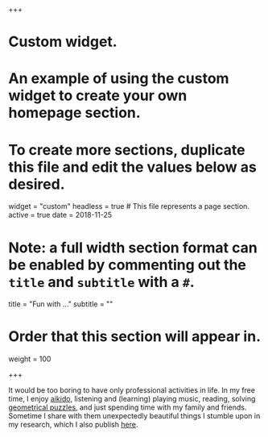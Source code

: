 +++
# Custom widget.
# An example of using the custom widget to create your own homepage section.
# To create more sections, duplicate this file and edit the values below as desired.
widget = "custom"
headless = true  # This file represents a page section.
active = true
date = 2018-11-25

# Note: a full width section format can be enabled by commenting out the `title` and `subtitle` with a `#`.
title = "Fun with ..."
subtitle = ""

# Order that this section will appear in.
weight = 100

+++

It would be too boring to have only professional activities in life. In my free time, I enjoy [aikido](/aikido/), listening and (learning) playing music, reading, solving [geometrical puzzles](/red/), and just spending time with my family and friends. Sometime I share with them unexpectedly beautiful things I stumble upon in my research, which I also publish [here](/funnyplots/). 
